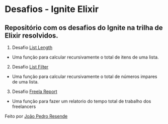 # Desafios - Ignite Elixir

## Repositório com os desafios do Ignite na trilha de Elixir resolvidos.

1. Desafio [List Length](https://github.com/jpbrab0/desafios-ignite-elixir/tree/main/list_length)
 * Uma função para calcular recursivamente o total de itens de uma lista.

2. Desafio [List Filter](https://github.com/jpbrab0/desafios-ignite-elixir/tree/main/list_filter)
  * Uma função para calcular recursivamente o total de números impares de uma lista.

3. Desafio [Freela Report](https://github.com/jpbrab0/freela-report)
  * Uma função para fazer um relatorio do tempo total de trabalho dos freelancers

Feito por [João Pedro Resende](https://jpres.dev)
